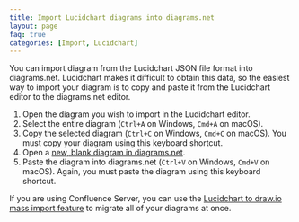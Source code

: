 ```yaml
---
title: Import Lucidchart diagrams into diagrams.net
layout: page
faq: true
categories: [Import, Lucidchart]
---
```


You can import diagram from the Lucidchart JSON file format into diagrams.net. Lucidchart makes it difficult to obtain this data, so the easiest way to import your diagram is to copy and paste it from the Lucidchart editor to the diagrams.net editor.

1. Open the diagram you wish to import in the Ludidchart editor.
2. Select the entire diagram (``Ctrl+A`` on Windows, ``Cmd+A`` on macOS).
3. Copy the selected diagram (``Ctrl+C`` on Windows, ``Cmd+C`` on macOS). You must copy your diagram using this keyboard shortcut.
4. Open a [new, blank diagram in diagrams.net](https://app.diagrams.net/?splash=0).
5. Paste the diagram into diagrams.net (``Ctrl+V`` on Windows, ``Cmd+V`` on macOS). Again, you must paste the diagram using this keyboard shortcut.

If you are using Confluence Server, you can use the [Lucidchart to draw.io mass import feature](/doc/faq/lucidchart-onprem-to-drawio.html) to migrate all of your diagrams at once.
